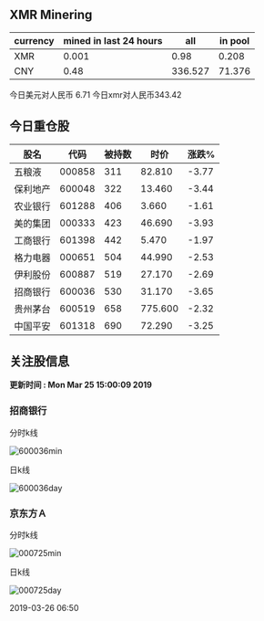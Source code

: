 ## XMR Minering

|currency|mined in last 24 hours|all|in pool|
|---|---|---|---|
|XMR|0.001|0.98|0.208|
|CNY|0.48|336.527|71.376|

今日美元对人民币 6.71	今日xmr对人民币343.42


## 今日重仓股 

|股名|代码|被持数|时价|涨跌%|
|---|---|---|---|---|
|五粮液|000858|311|82.810|-3.77|
|保利地产|600048|322|13.460|-3.44|
|农业银行|601288|406|3.660|-1.61|
|美的集团|000333|423|46.690|-3.93|
|工商银行|601398|442|5.470|-1.97|
|格力电器|000651|504|44.990|-2.53|
|伊利股份|600887|519|27.170|-2.69|
|招商银行|600036|530|31.170|-3.65|
|贵州茅台|600519|658|775.600|-2.32|
|中国平安|601318|690|72.290|-3.25|

## 关注股信息
**更新时间 : Mon Mar 25 15:00:09 2019**
### 招商银行 
分时k线

![600036min](http://image.sinajs.cn/newchart/min/n/sh600036.gif)

日k线

![600036day](http://image.sinajs.cn/newchart/daily/n/sh600036.gif)

### 京东方Ａ 
分时k线

![000725min](http://image.sinajs.cn/newchart/min/n/sz000725.gif)

日k线

![000725day](http://image.sinajs.cn/newchart/daily/n/sz000725.gif)

2019-03-26 06:50